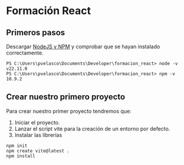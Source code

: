 # Formación React

## Primeros pasos

Descargar [NodeJS y NPM](https://nodejs.org/es) y comprobar que se hayan instalado correctamente.

```shell
PS C:\Users\pvelasco\Documents\Developer\formacion_react> node -v
v22.11.0
PS C:\Users\pvelasco\Documents\Developer\formacion_react> npm -v 
10.9.2
```

## Crear nuestro primero proyecto

Para crear nuestro primer proyecto tendremos que:
1. Iniciar el proyecto.
2. Lanzar el script vite para la creación de un entorno por defecto.
3. Instalar las librerías

```shell
npm init
npm create vite@latest .
npm install 
```
